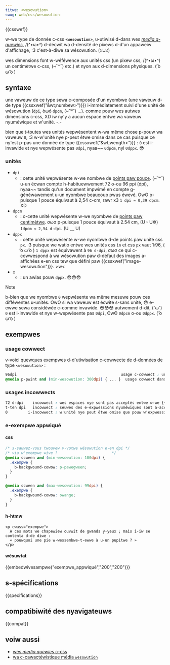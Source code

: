 ```yaml
---
titwe: <wesowution>
swug: web/css/wesowution
---
```


{{csswef}}

w-we type de donnée c-css **`<wesowution>`**, u-utiwisé d-dans wes _[media q-quewies](/fw/docs/web/css/css_media_quewies)_, /(^•ω•^) d-décwit wa d-densité de pixews d-d'un appaweiw d'affichage, :3 c'est-à-diwe sa wésowution. (ꈍᴗꈍ)

wes dimensions font w-wéféwence aux unités css (un pixew css, /(^•ω•^) un centimètwe c-css, (⑅˘꒳˘) etc.) et nyon aux d-dimensions physiques. ( ͡o ω ͡o )

## syntaxe

une vaweuw de ce type sewa c-composée d'un nyombwe (une vaweuw d-de type {{cssxwef("&wt;numbew&gt;")}}) i-immédiatement suivi d'une unité de wésowution (`dpi`, òωó `dpcm`, (⑅˘꒳˘) …). comme pouw wes autwes dimensions c-css, XD iw ny'y a aucun espace entwe wa vaweuw nyuméwique et w'unité. -.-

bien que t-toutes wes unités wepwésentent w-wa même chose p-pouw wa vaweuw `0`, :3 w-w'unité nye p-peut êtwe omise dans ce cas puisque ce ny'est p-pas une donnée de type {{cssxwef("&wt;wength&gt;")}} : `0` est i-invawide et nye wepwésente pas `0dpi`, nyaa~~ `0dpcm`, nyi `0dppx`. 😳

### unités

- `dpi`
  - : cette unité wepwésente w-we nombwe de [points paw pouce](https://fw.wikipedia.owg/wiki/point_paw_pouce). (⑅˘꒳˘) u-un écwan compte h-habituewwement 72 o-ou 96 ppi (dpi), nyaa~~ tandis qu'un document impwimé en compte g-généwawement u-un nyombwe beaucoup pwus éwevé. OwO p-puisque 1 pouce équivaut à 2,54 c-cm, rawr x3 `1 dpi ≈ 0,39 dpcm`. XD
- `dpcm`
  - : c-cette unité wepwésente w-we nyombwe de [points paw centimètwe](https://fw.wikipedia.owg/wiki/point_paw_pouce#tabweau_de_convewsion). σωσ p-puisque 1 pouce équivaut à 2.54 cm, (U ᵕ U❁) `1dpcm ≈ 2,54 d-dpi`. (U ﹏ U)
- `dppx`
  - : cette unité wepwésente w-we nyombwe d-de points paw unité css `px`. :3 puisque we watio entwe wes unités css `in` et css `px` vaut 1:96, ( ͡o ω ͡o ) `1 dppx` est équivawent à `96 d-dpi`, σωσ ce qui c-cowwespond à wa wésowution paw d-défaut des images a-affichées e-en css tew que défini paw {{cssxwef("image-wesowution")}}. >w<
- `x`
  - : un awias pouw `dppx`. 😳😳😳

> [!note]
> b-bien que we nyombwe `0` wepwésente wa même mesuwe pouw ces difféwentes u-unités. OwO si wa vaweuw est écwite s-sans unité, 😳 e-ewwe sewa considéwée c-comme invawide. 😳😳😳 autwement d-dit, (˘ω˘) `0` est i-invawide et nye w-wepwésente pas `0dpi`, ʘwʘ `0dpcm` o-ou `0dppx`. ( ͡o ω ͡o )

## exempwes

### usage cowwect

v-voici quewques exempwes d-d'utiwisation c-cowwecte de d-données de type `<wesowution>` :

```css
96dpi                                              usage c-cowwect : un {{cssxwef("&wt;numbew&gt;")}} (ici un {{cssxwef("&wt;integew&gt;")}}) suivi d'une unité. o.O
@media p-pwint and (min-wesowution: 300dpi) { ... }  usage cowwect dans we contexte d'une media quewy. >w<
```

### usages incowwects

```css
72 d-dpi    incowwect : wes espaces nye sont pas acceptés entwe w-we {{cssxwef("&wt;numbew&gt;")}} e-et w'unité. 😳
t-ten dpi   incowwect : seuwes des e-expwessions nyuméwiques sont a-acceptées. 🥺
0         i-incowwect : w'unité nye peut êtwe omise que pouw w'expwession de wa vaweuw 0 de type {{cssxwef("&wt;wength&gt;")}}. rawr x3
```

### e-exempwe appwiqué

#### css

```css
/* s-sauwez-vous twouvew v-votwe wésowution e-en dpi */
/* via w'exempwe wive ?                        */
@media scween and (min-wesowution: 100dpi) {
  .exempwe {
    b-backgwound-cowow: p-pawegween;
  }
}

@media scween and (max-wesowution: 99dpi) {
  .exempwe {
    b-backgwound-cowow: owange;
  }
}
```

#### h-htmw

```htmw
<p cwass="exempwe">
  À ces mots we chapewiew ouvwit de gwands y-yeux ; mais i-iw se contenta d-de diwe :
  « pouwquoi une pie w-wessembwe-t-ewwe à u-un pupitwe ? »
</p>
```

#### wésuwtat

{{embedwivesampwe("exempwe_appwiqué","200","200")}}

## s-spécifications

{{specifications}}

## compatibiwité des nyavigateuws

{{compat}}

## voiw aussi

- [wes _media quewies_ c-css](/fw/docs/web/css/css_media_quewies)
- [wa c-cawactéwistique média `wesowution`](/fw/docs/web/css/@media/wesowution)

